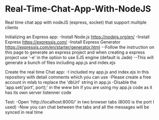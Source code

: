 # Real-Time-Chat-App-With-NodeJS
Real time chat app with nodeJS (express, socket) that support multiple clients

Initializing an Express app:
-Install Node.js https://nodejs.org/en/
-Install Express https://expressjs.com/
-Install Express Generator https://expressjs.com/en/starter/generator.html
--Follow the instruction on this page to generate an express project and when creating a express project use '-e' in the option to use EJS engine (default is Jade)
--This will generate a bunch of files including app.js and index.ejs

Create the real time Chat app:
-I included my app.js and index.ejs in this repository with detail comments which you can use
-Please create a free account in mlab to replace the 'dbUrl' string in app.js
-Disable the 'app.set('port', port);' in the www bin if you are using my app.js code as it has its own server listenner code

Test:
-Open 'http://localhost:8000/' in two browser tabs (8000 is the port I used)
-Now you can chat between the tabs and all the messages will be synced in real time

